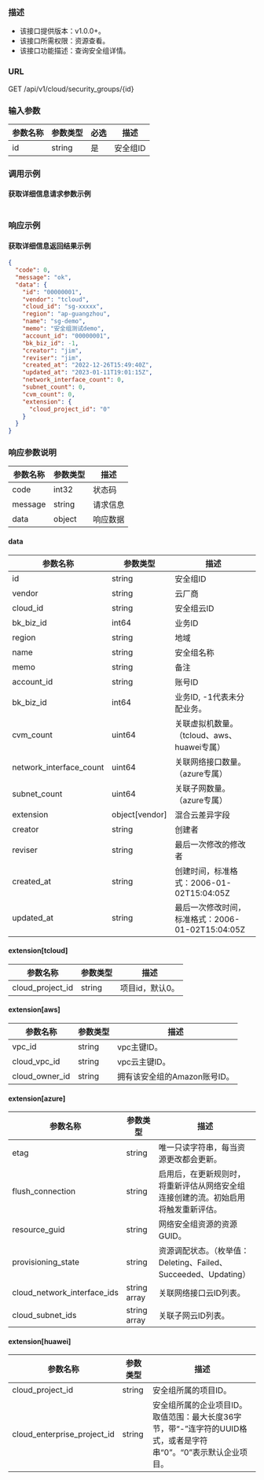 ### 描述

- 该接口提供版本：v1.0.0+。
- 该接口所需权限：资源查看。
- 该接口功能描述：查询安全组详情。

### URL

GET /api/v1/cloud/security_groups/{id}

### 输入参数

| 参数名称 | 参数类型     | 必选 | 描述    |
|------|----------|----|-------|
| id   | string   | 是  | 安全组ID |

### 调用示例

#### 获取详细信息请求参数示例

```json
```

### 响应示例

#### 获取详细信息返回结果示例

```json
{
  "code": 0,
  "message": "ok",
  "data": {
    "id": "00000001",
    "vendor": "tcloud",
    "cloud_id": "sg-xxxxx",
    "region": "ap-guangzhou",
    "name": "sg-demo",
    "memo": "安全组测试demo",
    "account_id": "00000001",
    "bk_biz_id": -1,
    "creator": "jim",
    "reviser": "jim",
    "created_at": "2022-12-26T15:49:40Z",
    "updated_at": "2023-01-11T19:01:15Z",
    "network_interface_count": 0,
    "subnet_count": 0,
    "cvm_count": 0,
    "extension": {
      "cloud_project_id": "0"
    }
  }
}
```

### 响应参数说明

| 参数名称    | 参数类型   | 描述   |
|---------|--------|------|
| code    | int32  | 状态码  |
| message | string | 请求信息 |
| data    | object | 响应数据 |

#### data

| 参数名称                    | 参数类型           | 描述                            |
|-------------------------|----------------|-------------------------------|
| id                      | string         | 安全组ID                         |
| vendor                  | string         | 云厂商                           |
| cloud_id                | string         | 安全组云ID                        |
| bk_biz_id               | int64          | 业务ID                          |
| region                  | string         | 地域                            |
| name                    | string         | 安全组名称                         |
| memo                    | string         | 备注                            |
| account_id              | string         | 账号ID                          |
| bk_biz_id               | int64          | 业务ID, -1代表未分配业务。              |
| cvm_count               | uint64         | 关联虚拟机数量。（tcloud、aws、huawei专属） |
| network_interface_count | uint64         | 关联网络接口数量。（azure专属）            |
| subnet_count            | uint64         | 关联子网数量。（azure专属）              |
| extension               | object[vendor] | 混合云差异字段                       |
| creator                 | string         | 创建者                           |
| reviser                 | string         | 最后一次修改的修改者                    |
| created_at              | string         | 创建时间，标准格式：2006-01-02T15:04:05Z                          |
| updated_at              | string         | 最后一次修改时间，标准格式：2006-01-02T15:04:05Z                      |

#### extension[tcloud]

| 参数名称             | 参数类型   | 描述        |
|------------------|--------|-----------|
| cloud_project_id | string | 项目id，默认0。 |

#### extension[aws]

| 参数名称           | 参数类型   | 描述                |
|----------------|--------|-------------------|
| vpc_id         | string | vpc主键ID。          |
| cloud_vpc_id   | string | vpc云主键ID。         |
| cloud_owner_id | string | 拥有该安全组的Amazon账号ID。 |

#### extension[azure]

| 参数名称                        | 参数类型         | 描述                                              |
|-----------------------------|--------------|-------------------------------------------------|
| etag                        | string       | 唯一只读字符串，每当资源更改都会更新。                             |
| flush_connection            | string       | 启用后，在更新规则时，将重新评估从网络安全组连接创建的流。初始启用将触发重新评估。       |
| resource_guid               | string       | 网络安全组资源的资源GUID。                                 |
| provisioning_state          | string       | 资源调配状态。（枚举值：Deleting、Failed、Succeeded、Updating） |
| cloud_network_interface_ids | string array | 关联网络接口云ID列表。                                    |
| cloud_subnet_ids            | string array | 关联子网云ID列表。                                      |

#### extension[huawei]

| 参数名称                        | 参数类型   | 描述                                                               |
|-----------------------------|--------|------------------------------------------------------------------|
| cloud_project_id            | string | 安全组所属的项目ID。                                                      |
| cloud_enterprise_project_id | string | 安全组所属的企业项目ID。取值范围：最大长度36字节，带“-”连字符的UUID格式，或者是字符串“0”。“0”表示默认企业项目。 |
